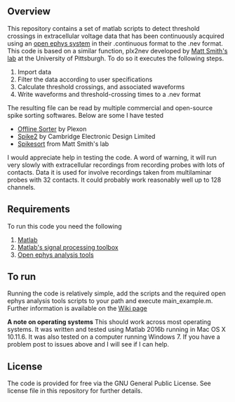 **Overview**
---
This repository contains a set of matlab scripts to detect threshold crossings in extracellular voltage data that has been continuously acquired using an [open ephys system](http://www.open-ephys.org/) in their .continuous format to the .nev format. This code is based on a similar function, plx2nev developed by [Matt Smith's lab](http://www.smithlab.net) at the University of Pittsburgh. To do so it executes the following steps.

1. Import data
2. Filter the data according to user specifications
3. Calculate threshold crossings, and associated waveforms
4. Write waveforms and threshold-crossing times to a .nev format

The resulting file can be read by multiple commercial and open-source spike sorting softwares. Below are some I have tested
* [Offline Sorter](http://www.plexon.com/products/offline-sorter) by Plexon
* [Spike2](http://ced.co.uk/products/spkovin) by Cambridge Electronic Design Limited
* [Spikesort](http://www.smithlab.net/spikesort.html) from Matt Smith's lab

I would appreciate help in testing the code. A word of warning, it will run very slowly with extracellular recordings from recording probes with lots of contacts. Data it is used for involve recordings taken from multilaminar probes with 32 contacts. It could probably work reasonably well up to 128 channels.

**Requirements**
---
To run this code you need the following
1. [Matlab](https://www.mathworks.com/products/matlab.html)
2. [Matlab's signal processing toolbox](https://www.mathworks.com/products/signal.html)
3. [Open ephys analysis tools](https://github.com/open-ephys/analysis-tools)

**To run**
---
Running the code is relatively simple, add the scripts and the required open ephys analysis tools scripts to your path and execute main_example.m. Further information is available on the [Wiki page](https://github.com/rtraghavan/oephys2nev/wiki) 

**A note on operating systems**
This should work across most operating systems. It was written and tested using Matlab 2016b running in Mac OS X 10.11.6. It was also tested on a computer running Windows 7. If you have a problem post to issues above and I will see if I can help.


**License**
---
The code is provided for free via the GNU General Public License. See license file in this repository for further details.
